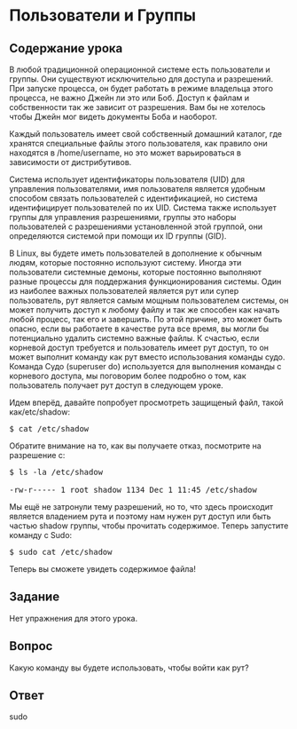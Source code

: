 # Пользователи и Группы

## Содержание урока

В любой традиционной операционной системе есть пользователи и группы. Они существуют исключительно для доступа и разрешений. При запуске процесса, он будет работать в режиме владельца этого процесса, не важно Джейн ли это или Боб. Доступ к файлам и собственности так же зависит от разрешения. Вам бы не хотелось чтобы Джейн мог видеть документы Боба и наоборот. 

Каждый пользователь имеет свой собственный домашний каталог, где хранятся специальные файлы этого пользователя, как правило они находятся в /home/username, но это может варьироваться в зависимости от дистрибутивов. 

Система использует идентификаторы пользователя (UID) для управления пользователями, имя пользователя является удобным способом связать пользователей с идентификацией, но система идентифицирует пользователей по их UID. Система также использует группы для управления разрешениями, группы это наборы пользователей с разрешениями установленной этой группой, они определяются системой при помощи их ID группы (GID).

В Linux, вы будете иметь пользователей в дополнение к обычным людям, которые постоянно используют систему. Иногда эти пользователи системные демоны, которые постоянно выполняют разные процессы для поддержания функционирования системы. Один из наиболее важных пользователей является рут или супер пользователь, рут является самым мощным пользователем системы, он может получить доступ к любому файлу и так же способен как начать любой процесс, так его и завершить. По этой причине, это может быть опасно, если вы работаете в качестве рута все время, вы могли бы потенциально удалить системно важные файлы. К счастью, если корневой доступ требуется и пользователь имеет рут доступ, то он может выполнит команду как рут вместо использования команды судо. Команда Судо (superuser do) используется для выполнения команды с корневого доступа, мы поговорим более подробно о том, как пользователь получает рут доступ в следующем уроке.

Идем вперёд, давайте попробует просмотреть защищеный файл, такой как/etc/shadow:

<pre>$ cat /etc/shadow</pre>

Обратите внимание на то, как вы получаете отказ, посмотрите на разрешение с: 

<pre>$ ls -la /etc/shadow

-rw-r----- 1 root shadow 1134 Dec 1 11:45 /etc/shadow
</pre>

Мы ещё не затронули тему разрешений, но то, что здесь происходит является владением рута и поэтому нам нужен рут доступ или быть частью shadow группы, чтобы прочитать содержимое. Теперь запустите команду с Sudo:

<pre>$ sudo cat /etc/shadow</pre>

Теперь вы сможете увидеть содержимое файла!

## Задание

Нет упражнения для этого урока.

## Вопрос

Какую команду вы будете использовать, чтобы войти как рут?

## Ответ

sudo

